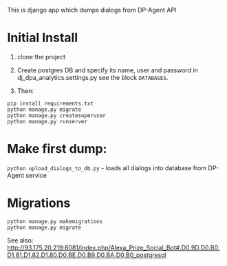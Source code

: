 This is django app which dumps dialogs from DP-Agent API

# Initial Install
1. clone the project

2. Create postgres DB and specify its name, user and password in 
dj_dpa_analytics.settings.py see the block `DATABASES`.
3. Then:
```
pip install requirements.txt
python manage.py migrate
python manage.py createsuperuser
python manage.py runserver
```

# Make first dump:
`python upload_dialogs_to_db.py` - loads all dialogs into database from DP-Agent service

# Migrations
```
python manage.py makemigrations
python manage.py migrate
```

See also:
http://93.175.20.219:8081/index.php/Alexa_Prize_Social_Bot#.D0.9D.D0.B0.D1.81.D1.82.D1.80.D0.BE.D0.B9.D0.BA.D0.B0_postgresql